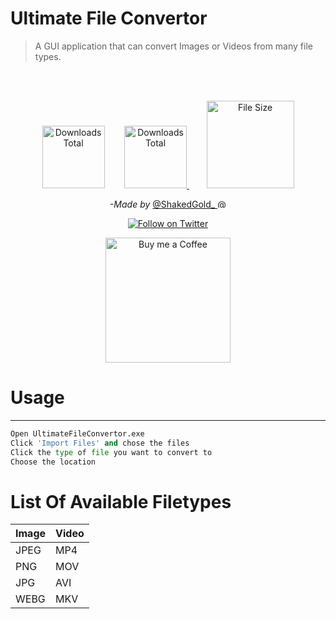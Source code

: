 # Ultimate File Convertor
>  A GUI application that can convert Images or Videos from many file types.<br>

<br><br>
<p align="center">
  <img src="https://img.shields.io/github/downloads/ShakedGold/UltimateFileConvertor/total?color=lime" width="100" alt="Downloads Total"/>
  &nbsp&nbsp&nbsp&nbsp&nbsp&nbsp
  <a href="https://github.com/ShakedGold/UltimateFileConvertor/releases/tag/1.0">
    <img src="https://img.shields.io/github/v/release/ShakedGold/UltimateFileConvertor?color=yellow&include_prereleases" width="100" alt="Downloads Total"/>
  </a>
  &nbsp&nbsp&nbsp&nbsp&nbsp&nbsp
  <img src="https://img.shields.io/github/languages/code-size/ShakedGold/UltimateFileConvertor" width="140" alt="File Size">
</p>
<p align="center">
  <i>-Made by</i> <a href= "https://twitter.com/ShakedGold_" target="blank" title="@ShakedGold_ on twitter"> @ShakedGold_ <img src="https://gourav.io/twitter.svg" style="vertical-  align: middle;  width: 14px; height: 14px;" width="14" height="14" alt="@ShakedGold_ on twitter"> </a>
</p>
<p align="center">
  <a href="https://twitter.com/ShakedGold_" target="blank">
  <img src="https://img.shields.io/badge/ShakedGold_-1da1f2?style=for-the-badge&labelColor=1da1f2&color=1da1f2&logo=twitter&logoColor=white&label=Follow" alt="Follow on Twitter"/>
  </a>
</p>
<p align="center">
  <a href="https://ko-fi.com/shakedgold" target="blank">
  <img src="https://github.com/GorvGoyl/Notion-Boost-browser-extension/raw/master/src/images/readme/bmc.png" width="200" alt="Buy me a Coffee"/>
  </a>
</p>

# Usage

---

```py
Open UltimateFileConvertor.exe
Click 'Import Files' and chose the files
Click the type of file you want to convert to
Choose the location
```

# List Of Available Filetypes
Image | Video
--- | --- |
JPEG | MP4
PNG | MOV
JPG | AVI
WEBG | MKV
